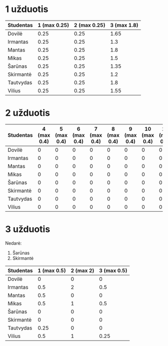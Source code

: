 # 1 užduotis
| Studentas | 1 (max 0.25) | 2 (max 0.25) | 3 (max 1.8) |
|-----------|-------------|-----------|-------------|
| Dovilė    |   0.25      |    0.25   |     1.65    |
| Irmantas  |   0.25      |    0.25   |     1.3     |
| Mantas    |   0.25      |    0.25   |     1.8     |
| Mikas     |   0.25      |    0.25   |     1.5     |
| Šarūnas   |   0.25      |    0.25   |     1.35    |
| Skirmantė |   0.25      |    0.25   |     1.2     |
| Tautvydas |   0.25      |    0.25   |     1.8     |
| Vilius    |   0.25      |    0.25   |     1.55    |

# 2 užduotis 
| Studentas | 4 (max 0.4) | 5 (max 0.4) | 6 (max 0.4) | 7 (max 0.4) | 8 (max 0.4) | 9 (max 0.4) | 10 (max 0.4) | 11 (max 0.4) | 12 (max 0.4) | 13 (max 0.4) | 14 (max 0.4) | 15 (max 0.4) | 16 (max 0.4) |
|-----------|-------------|-----------|-------------|-------------|-------------|-------------|-------------|-------------|-------------|-------------|-------------|-------------|-------------|
| Dovilė    | 0           | 0         | 0           | 0           | 0           | 0           | 0           | 0           | 0           | 0           | 0           | 0           | 0           |
| Irmantas  | 0         | 0         | 0         | 0           | 0           | 0           | 0           | 0           | 0           | 0           | 0           | 0           | 0           |
| Mantas    | 0         | 0         | 0           | 0           | 0           | 0           | 0           | 0           | 0           | 0           | 0           | 0           | 0           |
| Mikas     | 0         | 0         | 0         | 0           | 0           | 0           | 0           | 0           | 0           | 0           | 0           | 0           | 0           |
| Šarūnas   | 0           | 0         | 0           | 0           | 0           | 0           | 0           | 0           | 0           | 0           | 0           | 0           | 0           |
| Skirmantė | 0           | 0         | 0           | 0           | 0           | 0           | 0           | 0           | 0           | 0           | 0           | 0           | 0           |
| Tautvydas | 0        | 0         | 0           | 0           | 0           | 0           | 0           | 0           | 0           | 0           | 0           | 0           | 0           |
| Vilius    | 0         | 0         | 0        | 0           | 0           | 0           | 0           | 0           | 0           | 0           | 0           | 0           | 0           |

# 3 užduotis 
Nedarė:
1. Šarūnas
2. Skirmantė

| Studentas | 1 (max 0.5) | 2 (max 2) | 3 (max 0.5) |
|-----------|-------------|-----------|-------------|
| Dovilė    | 0           | 0         | 0           |
| Irmantas  | 0.5         | 2         | 0.5         |
| Mantas    | 0.5         | 0         | 0           |
| Mikas     | 0.5         | 1         | 0.5         |
| Šarūnas   | 0           | 0         | 0           |
| Skirmantė | 0           | 0         | 0           |
| Tautvydas | 0.25        | 0         | 0           |
| Vilius    | 0.5         | 1         | 0.25        |